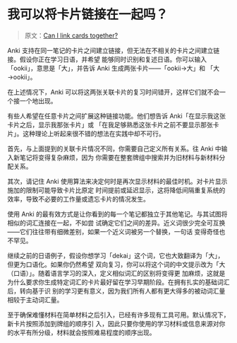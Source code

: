 # 我可以将卡片链接在一起吗？

> 原文：[Can I link cards together?](https://faqs.ankiweb.net/linking-cards-together.html)

Anki 支持在同一笔记的卡片之间建立链接，但无法在不相关的卡片之间建立链接。假设你正在学习日语，并希望
能够同时识别和复述日语。你可以输入「ookii」，意思是「大」，并告诉 Anki 生成两张卡片——「ookii→大」和
「大→ookii」。

在上述情况下，Anki 可以将这两张关联卡片的复习时间错开，这样它们就不会一个接一个地出现。

有些人希望在任意卡片之间扩展这种链接功能。他们想告诉 Anki「在显示我这张卡片之后，显示我那张卡片」或
「在我足够熟悉这张卡片之前不要显示那张卡片」。这种理论上听起来很不错的想法在实践中却不可行。

首先，与上面提到的关联卡片情况不同，你需要自己定义所有关系。往 Anki 中输入新笔记将变得复杂麻烦，因为
你需要在整套牌组中搜索并为旧材料与新材料分配关系。

其次，请记住 Anki 使用算法来决定何时是再次显示材料的最佳时机。对卡片显示施加的限制可能导致卡片比原定
时间提前或延迟显示，这将降低间隔重复系统的效率，导致不必要的工作量或遗忘卡片的情况发生。

使用 Anki 的最有效方式是让你看到的每一个笔记都独立于其他笔记。与其试图将相似的词汇连接在一起，不如尝
试确定它们之间的差异。近义词很少完全可互换——它们往往带有细微差别，如果一个近义词被另一个替换，一句话
变得奇怪也不罕见。

继续之前的日语例子，假设你想学习「dekai」这个词，它也大致翻译为「大」，但更为口语化。如果你仍然希望
双向复习，你可以将这个词的中文提示改为「大（口语）」。随着语言学习的深入，定义相似词汇的区别将变得更
加麻烦，这就是为什么要求你生成特定词汇的卡片最好留在学习早期阶段。在拥有扎实的基础词汇后，转向基于识
别的学习更有意义，因为我们所有人都有更大得多的被动词汇量相较于主动词汇量。

至于确保难懂材料在简单材料之后引入，已经有许多现有工具可用。默认情况下，新卡片按照添加到牌组的顺序引
入，因此只要你使用的学习材料或信息来源对你的水平有所分级，材料就会按照难易程度的顺序出现。
